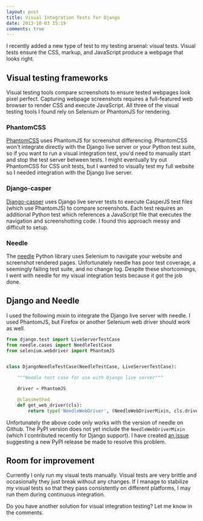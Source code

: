 ```yaml
---
layout: post
title: Visual Integration Tests for Django
date: 2013-10-03 15:19
comments: true
---
```


I recently added a new type of test to my testing arsenal: visual tests.  Visual tests ensure the CSS, markup, and JavaScript produce a webpage that looks right.


## Visual testing frameworks

Visual testing tools compare screenshots to ensure tested webpages look pixel perfect.  Capturing webpage screenshots requires a full-featured web browser to render CSS and execute JavaScript.  All three of the visual testing tools I found rely on Selenium or PhantomJS for rendering.

### PhantomCSS

[PhantomCSS][] uses PhantomJS for screenshot differencing.  PhantomCSS won't integrate directly with the Django live server or your Python test suite, so if you want to run a visual integration test, you'd need to manually start and stop the test server between tests.  I might eventually try out PhantomCSS for CSS unit tests, but I wanted to visually test my full website so I needed integration with the Django live server.

### Django-casper

[Django-casper][] uses Django live server tests to execute CasperJS test files (which use PhantomJS) to compare screenshots.  Each test requires an additional Python test which references a JavaScript file that executes the navigation and screenshotting code.  I found this approach messy and difficult to setup.

### Needle

The [needle][] Python library uses Selenium to navigate your website and screenshot rendered pages.  Unfortunately needle has poor test coverage, a seemingly failing test suite, and no change log.  Despite these shortcomings, I went with needle for my visual integration tests because it got the job done.


## Django and Needle

I used the following mixin to integrate the Django live server with needle.  I used PhantomJS, but Firefox or another Selenium web driver should work as well.

```python
from django.test import LiveServerTestCase
from needle.cases import NeedleTestCase
from selenium.webdriver import PhantomJS


class DjangoNeedleTestCase(NeedleTestCase, LiveServerTestCase):

    """Needle test case for use with Django live server"""

    driver = PhantomJS

    @classmethod
    def get_web_driver(cls):
        return type('NeedleWebDriver', (NeedleWebDriverMixin, cls.driver), {})()
```

Unfortunately the above code only works with the version of needle on Github.  The PyPI version does not yet include the `NeedleWebDriverMixin` (which I contributed recently for Django support).  I have created [an issue][PyPI issue] suggesting a new PyPI release be made to resolve this problem.


## Room for improvement

Currently I only run my visual tests manually.  Visual tests are very brittle and occasionally they just break without any changes.  If I manage to stabilize my visual tests so that they pass consistently on different platforms, I may run them during continuous integration.

Do you have another solution for visual integration testing?  Let me know in the comments.

[PhantomCSS]: https://github.com/Huddle/PhantomCSS
[django-casper]: https://github.com/dobarkod/django-casper
[needle]: https://github.com/bfirsh/needle
[pypi issue]: https://github.com/bfirsh/needle/issues/13
